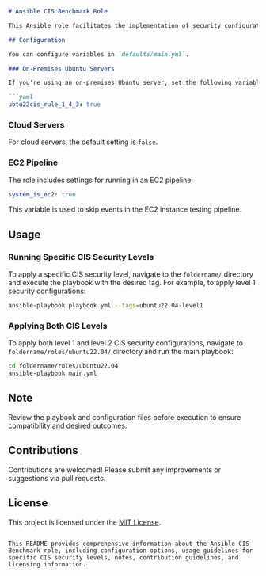 ```markdown
# Ansible CIS Benchmark Role

This Ansible role facilitates the implementation of security configurations based on the CIS (Center for Internet Security) Benchmark for Ubuntu servers. It provides configuration options for different environments and allows for the execution of specific CIS security levels.

## Configuration

You can configure variables in `defaults/main.yml`.

### On-Premises Ubuntu Servers

If you're using an on-premises Ubuntu server, set the following variable in `defaults/main.yml`:

```yaml
ubtu22cis_rule_1_4_3: true
```

### Cloud Servers

For cloud servers, the default setting is `false`.

### EC2 Pipeline

The role includes settings for running in an EC2 pipeline:

```yaml
system_is_ec2: true
```

This variable is used to skip events in the EC2 instance testing pipeline.

## Usage

### Running Specific CIS Security Levels

To apply a specific CIS security level, navigate to the `foldername/` directory and execute the playbook with the desired tag. For example, to apply level 1 security configurations:

```bash
ansible-playbook playbook.yml --tags=ubuntu22.04-level1
```

### Applying Both CIS Levels

To apply both level 1 and level 2 CIS security configurations, navigate to `foldername/roles/ubuntu22.04/` directory and run the main playbook:

```bash
cd foldername/roles/ubuntu22.04
ansible-playbook main.yml
```

## Note

Review the playbook and configuration files before execution to ensure compatibility and desired outcomes.

## Contributions

Contributions are welcomed! Please submit any improvements or suggestions via pull requests.

## License

This project is licensed under the [MIT License](LICENSE).
```

This README provides comprehensive information about the Ansible CIS Benchmark role, including configuration options, usage guidelines for specific CIS security levels, notes, contribution guidelines, and licensing information.